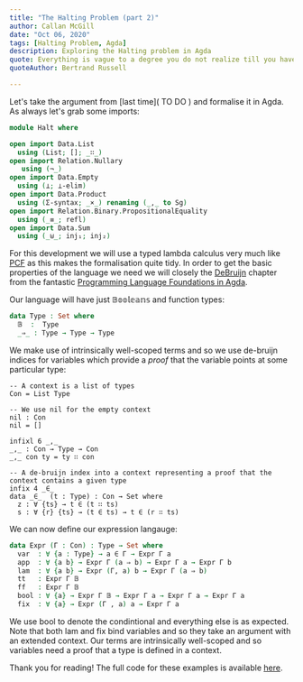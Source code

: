 ```yaml
---
title: "The Halting Problem (part 2)"
author: Callan McGill
date: "Oct 06, 2020"
tags: [Halting Problem, Agda]
description: Exploring the Halting problem in Agda
quote: Everything is vague to a degree you do not realize till you have tried to make it precise. 
quoteAuthor: Bertrand Russell

---
```


Let's take the argument from [last time]( TO DO ) and formalise it in Agda. As always let's grab some imports:

```agda
module Halt where

open import Data.List
  using (List; []; _∷_)
open import Relation.Nullary
   using (¬_)
open import Data.Empty
  using (⊥; ⊥-elim)
open import Data.Product
  using (Σ-syntax; _×_) renaming (_,_ to Sg)
open import Relation.Binary.PropositionalEquality
  using (_≡_; refl)
open import Data.Sum
  using (_⊎_; inj₁; inj₂)
```

For this development we will use a typed lambda calculus very much like [PCF](https://en.wikipedia.org/wiki/Programming_Computable_Functions) as this makes the formalisation quite tidy. In order to get
the basic properties of the language we need we will closely the 
[DeBruijn](https://plfa.github.io/DeBruijn/) 
chapter from the fantastic [Programming Language Foundations in Agda](https://plfa.github.io/).

Our language will have just $\mathbb{Booleans}$ and function types:
```agda
data Type : Set where
  𝔹  :  Type
  _⇒_ : Type → Type → Type
```

We make use of intrinsically well-scoped terms and so we use de-bruijn indices for variables
which provide a _proof_ that the variable points at some particular type:

```
-- A context is a list of types
Con = List Type

-- We use nil for the empty context
nil : Con
nil = []

infixl 6 _,_
_,_ : Con → Type → Con
_,_ con ty = ty ∷ con

-- A de-bruijn index into a context representing a proof that the context contains a given type
infix 4 _∈_
data _∈_  (t : Type) : Con → Set where
  z : ∀ {ts} → t ∈ (t ∷ ts)
  s : ∀ {r} {ts} → (t ∈ ts) → t ∈ (r ∷ ts)
```

We can now define our expression langauge:
```agda
data Expr (Γ : Con) : Type → Set where
  var  : ∀ {a : Type} → a ∈ Γ → Expr Γ a
  app  : ∀ {a b} → Expr Γ (a ⇒ b) → Expr Γ a → Expr Γ b
  lam  : ∀ {a b} → Expr (Γ, a) b → Expr Γ (a ⇒ b)
  tt   : Expr Γ 𝔹
  ff   : Expr Γ 𝔹
  bool : ∀ {a} → Expr Γ 𝔹 → Expr Γ a → Expr Γ a → Expr Γ a
  fix  : ∀ {a} → Expr (Γ , a) a → Expr Γ a
```

We use $\mathrm{bool}$ to denote the condintional and everything else is as expected. Note
that both $\mathrm{lam}$ and $\mathrm{fix}$ bind variables and so they take an argument with
an extended context. Our terms are intrinsically well-scoped and so variables need a proof
that a type is defined in a context.



Thank you for reading! The full code for these examples is available
[here](https://github.com/Boarders/agda-peano/blob/master/Peano.agda).
